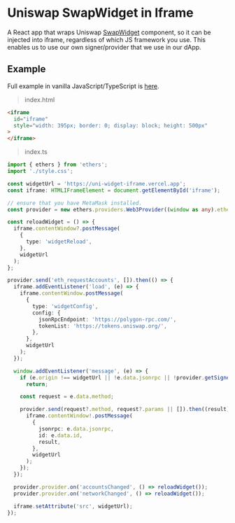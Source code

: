 # Uniswap SwapWidget in Iframe

A React app that wraps Uniswap [SwapWidget](https://docs.uniswap.org/sdk/widgets/swap-widget) component, so it can be injected into iframe, regardless of which JS framework you use. This enables us to use our own signer/provider that we use in our dApp.

## Example

Full example in vanilla JavaScript/TypeScript is [here](https://stackblitz.com/edit/typescript-voqqvk?file=index.ts).

> index.html
```html
<iframe
  id="iframe"
  style="width: 395px; border: 0; display: block; height: 500px"
>
</iframe>
```

> index.ts
```ts
import { ethers } from 'ethers';
import './style.css';

const widgetUrl = 'https://uni-widget-iframe.vercel.app';
const iframe: HTMLIFrameElement = document.getElementById('iframe');

// ensure that you have MetaMask installed.
const provider = new ethers.providers.Web3Provider((window as any).ethereum);

const reloadWidget = () => {
  iframe.contentWindow?.postMessage(
    {
      type: 'widgetReload',
    },
    widgetUrl
  );
};

provider.send('eth_requestAccounts', []).then(() => {
  iframe.addEventListener('load', (e) => {
    iframe.contentWindow.postMessage(
      {
        type: 'widgetConfig',
        config: {
          jsonRpcEndpoint: 'https://polygon-rpc.com/',
          tokenList: 'https://tokens.uniswap.org/',
        },
      },
      widgetUrl
    );
  });

  window.addEventListener('message', (e) => {
    if (e.origin !== widgetUrl || !e.data.jsonrpc || !provider.getSigner())
      return;

    const request = e.data.method;

    provider.send(request?.method, request?.params || []).then((result) => {
      iframe.contentWindow!.postMessage(
        {
          jsonrpc: e.data.jsonrpc,
          id: e.data.id,
          result,
        },
        widgetUrl
      );
    });
  });

  provider.provider.on('accountsChanged', () => reloadWidget());
  provider.provider.on('networkChanged', () => reloadWidget());

  iframe.setAttribute('src', widgetUrl);
});
```
